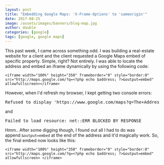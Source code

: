 ```yaml
---
layout: post
title: "Embedding Google Maps: 'X-Frame-Options' to 'sameorigin'"
date: 2017-08-25
image: /assets/images/banners/blog-map.jpg
author: dauble
categories: [google]
tags: [google, google maps]
---
```

This past week, I came across something odd. I was building a real-estate website for a client and the client requested a Google Maps embed of specific property. Simple, right? Not entirely. I was able to locate the address and embed an iframe dynamically by using the following code:

```
<iframe width="100%" height="350" frameborder="0" style="border:0" src="http://maps.google.com/?q=<?php echo $address; ?>&output=embed" allowfullscreen></iframe>
```

However, when I'd refresh my browser, I kept getting two console errors:

<pre>Refused to display 'https://www.google.com/maps?q=The+Address' in a frame because it set 'X-Frame-Options' to 'sameorigin'.</pre>

and
<pre>Failed to load resource: net::ERR_BLOCKED_BY_RESPONSE</pre>

Hmm.. After some digging though, I found out all I had to do was append `&output=embed` at the end of the address and it'd magically work. So, the final embed now looks like this:

```
<iframe width="100%" height="350" frameborder="0" style="border:0" src="http://maps.google.com/?q=<?php echo $address; ?>&output=embed" allowfullscreen> </iframe>
```